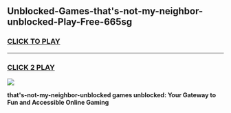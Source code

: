 
## Unblocked-Games-that's-not-my-neighbor-unblocked-Play-Free-665sg
<h3>
<a href="https://premium76.site?title=that's-not-my-neighbor-unblocked&ref=19M">CLICK TO PLAY</a></h3>
<hr>

<h3>
<a href="https://premium76.site?title=that's-not-my-neighbor-unblocked&ref=19M">CLICK 2 PLAY</a>
  
</h3>

<a href="https://premium76.site?title=that's-not-my-neighbor-unblocked&ref=19M"><img src="https://clearcache.store/games.png"></a>


**that's-not-my-neighbor-unblocked games unblocked: Your Gateway to Fun and Accessible Online Gaming**
